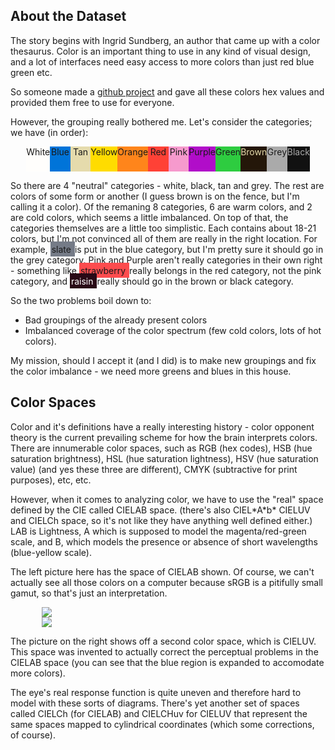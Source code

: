 ## About the Dataset

The story begins with Ingrid Sundberg, an author that came up with a color thesaurus.
Color is an important thing to use in any kind of visual design, and a lot of interfaces need easy access to more colors than just red blue green etc.

So someone made a [github project][githubcolors] and gave all these colors hex values and provided them free to use for everyone.

However, the grouping really bothered me. Let's consider the categories; we have (in order):

<div style="margin: 0 auto; width:90%; height: 40px; display:flex; justify-content:space-around; text-align:center; vertical-align: center;">
  <span style="flex:1; background-color: #fffefc;">White</span>
  <span style="flex:1; background-color: #0074d9;">Blue</span>
  <span style="flex:1; background-color: #e5dbac;">Tan</span>
  <span style="flex:1; background-color: #ffdc00;">Yellow</span>
  <span style="flex:1; background-color: #ff851b;">Orange</span>
  <span style="flex:1; background-color: #ff4136;">Red</span>
  <span style="flex:1; background-color: #f69acd;">Pink</span>
  <span style="flex:1; background-color: #b10dc9;">Purple</span>
  <span style="flex:1; background-color: #2ecc40;">Green</span>
  <span style="flex:1; background-color: #241709; color: #e5dbac;">Brown</span>
  <span style="flex:1; background-color: #aaaaaa;">Grey</span>
  <span style="flex:1; background-color: #111111; color: #aaaaaa">Black</span>
</div>

So there are 4 "neutral" categories - white, black, tan and grey. The rest are colors of some form or another (I guess brown is on the fence, but I'm calling it a color). Of the remaning 8 categories, 6 are warm colors, and 2 are cold colors, which seems a little imbalanced. On top of that, the categories themselves are a little too simplistic. Each contains about 18-21 colors, but I'm not convinced all of them are really in the right location. For example, <span style="background-color:#757b87; padding: 0.25em 2px; text-align: center;"> slate </span> is put in the blue category, but I'm pretty sure it should go in the grey category. Pink and Purple aren't really categories in their own right - something like <span style="background-color:#fc4c4e; padding: 0.25em 2px; text-align: center;"> strawberry </span> really belongs in the red category, not the pink category, and <span style="background-color:#290916; color: white; padding: 0.25em 2px; text-align: center;"> raisin </span> really should go in the brown or black category.

So the two problems boil down to:

* Bad groupings of the already present colors
* Imbalanced coverage of the color spectrum (few cold colors, lots of hot colors).

My mission, should I accept it (and I did) is to make new groupings and fix the color imbalance - we need more greens and blues in this house.

## Color Spaces

Color and it's definitions have a really interesting history - color opponent theory is the current prevailing scheme for how the brain interprets colors. There are innumerable color spaces, such as RGB (hex codes), HSB (hue saturation brightness), HSL (hue saturation lightness), HSV (hue saturation value) (and yes these three are different), CMYK (subtractive for print purposes), etc, etc.

However, when it comes to analyzing color, we have to use the "real" space defined by the CIE called CIELAB space. (there's also CIEL\*A\*b\* CIELUV and CIELCh space, so it's not like they have anything well defined either.) LAB is Lightness, A which is supposed to model the magenta/red-green scale, and B, which models the presence or absence of short wavelengths (blue-yellow scale).

The left picture here has the space of CIELAB shown. Of course, we can't actually see all those colors on a computer because sRGB is a pitifully small gamut, so that's just an interpretation.

<div class="pure-g" style="margin: 0 auto; max-width: 80%;">
  <div class="pure-u-1-2 pure-u-md-1-2">
    <img class="pure-img pure-img-reponsive"
    src="http://upload.wikimedia.org/wikipedia/commons/b/ba/PlanckianLocus.png"/></div>
  <div class="pure-u-1-2 pure-u-md-1-2">
    <img class="pure-img pure-img-responsive"
      src="http://upload.wikimedia.org/wikipedia/commons/8/83/CIE_1976_UCS.png"/>
  </div>
</div>

The picture on the right shows off a second color space, which is CIELUV. This space was invented to actually correct the perceptual problems in the CIELAB space (you can see that the blue region is expanded to accomodate more colors).

The eye's real response function is quite uneven and therefore hard to model with these sorts of diagrams. There's yet another set of spaces called CIELCh (for CIELAB) and CIELCHuv for CIELUV that represent the same spaces mapped to cylindrical coordinates (which some corrections, of course).






[githubcolors]: http://dudleystorey.github.io/thenewdefaults/


















